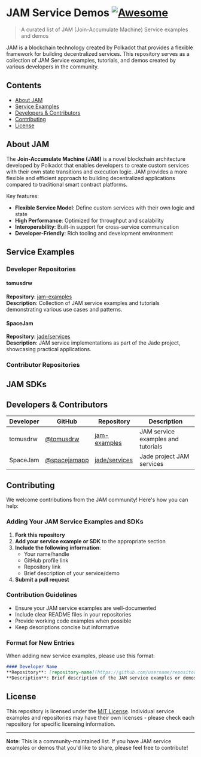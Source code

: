 # JAM Service Demos [![Awesome](https://awesome.re/badge.svg)](https://awesome.re)

> A curated list of JAM (Join-Accumulate Machine) Service examples and demos

JAM is a blockchain technology created by Polkadot that provides a flexible framework for building decentralized services. This repository serves as a collection of JAM Service examples, tutorials, and demos created by various developers in the community.

## Contents

- [About JAM](#about-jam)
- [Service Examples](#service-examples)
- [Developers & Contributors](#developers--contributors)
- [Contributing](#contributing)
- [License](#license)

## About JAM

The **Join-Accumulate Machine (JAM)** is a novel blockchain architecture developed by Polkadot that enables developers to create custom services with their own state transitions and execution logic. JAM provides a more flexible and efficient approach to building decentralized applications compared to traditional smart contract platforms.

Key features:
- **Flexible Service Model**: Define custom services with their own logic and state
- **High Performance**: Optimized for throughput and scalability  
- **Interoperability**: Built-in support for cross-service communication
- **Developer-Friendly**: Rich tooling and development environment

## Service Examples

### Developer Repositories

#### tomusdrw
**Repository**: [jam-examples](https://github.com/tomusdrw/jam-examples)  
**Description**: Collection of JAM service examples and tutorials demonstrating various use cases and patterns.

#### SpaceJam
**Repository**: [jade/services](https://github.com/spacejamapp/jade/tree/main/services)  
**Description**: JAM service implementations as part of the Jade project, showcasing practical applications.

### Contributor Repositories

## JAM SDKs

## Developers & Contributors

| Developer | GitHub | Repository | Description |
|-----------|--------|------------|-------------|
| tomusdrw | [@tomusdrw](https://github.com/tomusdrw) | [jam-examples](https://github.com/tomusdrw/jam-examples) | JAM service examples and tutorials |
| SpaceJam | [@spacejamapp](https://github.com/spacejamapp) | [jade/services](https://github.com/spacejamapp/jade/tree/main/services) | Jade project JAM services |

## Contributing

We welcome contributions from the JAM community! Here's how you can help:

### Adding Your JAM Service Examples and SDKs

1. **Fork this repository**
2. **Add your service example or SDK** to the appropriate section
3. **Include the following information**:
   - Your name/handle
   - GitHub profile link
   - Repository link
   - Brief description of your service/demo
4. **Submit a pull request**

### Contribution Guidelines

- Ensure your JAM service examples are well-documented
- Include clear README files in your repositories
- Provide working code examples when possible
- Keep descriptions concise but informative

### Format for New Entries

When adding new service examples, please use this format:

```markdown
#### Developer Name
**Repository**: [repository-name](https://github.com/username/repository)  
**Description**: Brief description of the JAM service examples or demos.
```

## License

This repository is licensed under the [MIT License](LICENSE). Individual service examples and repositories may have their own licenses - please check each repository for specific licensing information.

---

**Note**: This is a community-maintained list. If you have JAM service examples or demos that you'd like to share, please feel free to contribute!
